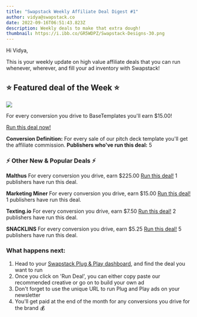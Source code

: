 ```yaml
---
title: "Swapstack Weekly Affiliate Deal Digest #1"
author: vidya@swapstack.co
date: 2022-09-16T06:51:43.823Z
description: Weekly deals to make that extra dough!
thumbnail: https://i.ibb.co/GR5WDPZ/Swapstack-Designs-30.png
---
```

Hi Vidya,

This is your weekly update on high value affiliate deals that you can run whenever, wherever, and fill your ad inventory with Swapstack!

## ⭐️ Featured deal of the Week ⭐️

![](https://i.ibb.co/cvmf8KZ/untitled.jpg)

For every conversion you drive to  BaseTemplates you'll earn $15.00!

[Run this deal now!](https://app.swapstack.co/dashboard-newsletters/plug-and-play/gallery)

**Conversion Definition:** For every sale of our pitch deck template you'll get the affiliate commission.
**Publishers who've run this deal:** 5



### ⚡️ Other New & Popular Deals ⚡️

**Malthus**
For every conversion you drive, earn $225.00
[Run this deal!](https://app.swapstack.co/dashboard-newsletters/plug-and-play/gallery)
1 publishers have run this deal.

**Marketing Miner**
For every conversion you drive, earn $15.00
[Run this deal!](https://app.swapstack.co/dashboard-newsletters/plug-and-play/gallery)
1 publishers have run this deal.

**Texting.io**
For every conversion you drive, earn $7.50
[Run this deal!](https://app.swapstack.co/dashboard-newsletters/plug-and-play/gallery)
2 publishers have run this deal.

**SNACKLINS**
For every conversion you drive, earn $5.25
[Run this deal!](https://app.swapstack.co/dashboard-newsletters/plug-and-play/gallery)
5 publishers have run this deal.

### **What happens next:**

1. Head to your [Swapstack Plug & Play dashboard](https://app.swapstack.co/dashboard-newsletters/plug-and-play/gallery), and find the deal you want to run
2. Once you click on 'Run Deal', you can either copy paste our recommended creative or go on to build your own ad
3. Don't forget to use the unique URL to run Plug and Play ads on your newsletter
4. You'll get paid at the end of the month for any conversions you drive for the brand 💰